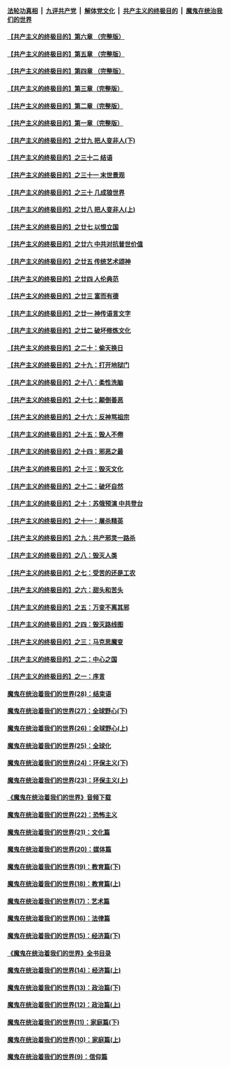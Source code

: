 ####  [法轮功真相](../../../../basic/blob/master/README.md?t=08272139) &nbsp;|&nbsp; [九评共产党](../../../../9ping.md/blob/master/README.md?t=08272139) &nbsp;|&nbsp; [解体党文化](../../../../jtdwh.md/blob/master/README.md?t=08272139)  &nbsp;|&nbsp; [共产主义的终极目的](../../../../gczydzjmd.md/blob/master/README.md?t=08272139) &nbsp;|&nbsp; [魔鬼在统治我们的世界](../../../../mgztzwmdsj.md/blob/master/README.md?t=08272139) 

#### [【共产主义的终极目的】第六章 （完整版）](../pages/nsc422/n11428913.md?t=08272139) 

#### [【共产主义的终极目的】第五章 （完整版）](../pages/nsc422/n11428912.md?t=08272139) 

#### [【共产主义的终极目的】第四章 （完整版）](../pages/nsc422/n11428907.md?t=08272139) 

#### [【共产主义的终极目的】第三章（完整版）](../pages/nsc422/n11428848.md?t=08272139) 

#### [【共产主义的终极目的】第二章（完整版）](../pages/nsc422/n11428831.md?t=08272139) 

#### [【共产主义的终极目的】第一章（完整版）](../pages/nsc422/n11417651.md?t=08272139) 

#### [【共产主义的终极目的】之廿九 把人变非人(下)](../pages/nsc422/n11344140.md?t=08272139) 

#### [【共产主义的终极目的】之三十二 结语](../pages/nsc422/n11360535.md?t=08272139) 

#### [【共产主义的终极目的】之三十一 末世景观](../pages/nsc422/n11351129.md?t=08272139) 

#### [【共产主义的终极目的】之三十 几成狼世界](../pages/nsc422/n11348280.md?t=08272139) 

#### [【共产主义的终极目的】之廿八 把人变非人(上)](../pages/nsc422/n11340492.md?t=08272139) 

#### [【共产主义的终极目的】之廿七 以恨立国](../pages/nsc422/n11336944.md?t=08272139) 

#### [【共产主义的终极目的】之廿六 中共对抗普世价值](../pages/nsc422/n11324785.md?t=08272139) 

#### [【共产主义的终极目的】之廿五 传统艺术颂神](../pages/nsc422/n11296396.md?t=08272139) 

#### [【共产主义的终极目的】之廿四 人伦典范](../pages/nsc422/n11296397.md?t=08272139) 

#### [【共产主义的终极目的】之廿三 富而有德](../pages/nsc422/n11283598.md?t=08272139) 

#### [【共产主义的终极目的】之廿一 神传语言文字](../pages/nsc422/n11263265.md?t=08272139) 

#### [【共产主义的终极目的】之廿二 破坏修炼文化](../pages/nsc422/n11245728.md?t=08272139) 

#### [【共产主义的终极目的】之二十：偷天换日](../pages/nsc422/n11238846.md?t=08272139) 

#### [【共产主义的终极目的】之十九：打开地狱门](../pages/nsc422/n11206376.md?t=08272139) 

#### [【共产主义的终极目的】之十八：柔性洗脑](../pages/nsc422/n11199994.md?t=08272139) 

#### [【共产主义的终极目的】之十七：颠倒善恶](../pages/nsc422/n11179782.md?t=08272139) 

#### [【共产主义的终极目的】之十六：反神骂祖宗](../pages/nsc422/n11166798.md?t=08272139) 

#### [【共产主义的终极目的】之十五：毁人不倦](../pages/nsc422/n11166792.md?t=08272139) 

#### [【共产主义的终极目的】之十四：邪恶之最](../pages/nsc422/n11150249.md?t=08272139) 

#### [【共产主义的终极目的】之十三：毁灭文化](../pages/nsc422/n11135227.md?t=08272139) 

#### [【共产主义的终极目的】之十二：破坏自然](../pages/nsc422/n11135214.md?t=08272139) 

#### [【共产主义的终极目的】之十：苏俄预演 中共登台](../pages/nsc422/n11118424.md?t=08272139) 

#### [【共产主义的终极目的】之十一：屠杀精英](../pages/nsc422/n11118442.md?t=08272139) 

#### [【共产主义的终极目的】之九：共产邪灵一路杀](../pages/nsc422/n11114139.md?t=08272139) 

#### [【共产主义的终极目的】之八：毁灭人类](../pages/nsc422/n11108503.md?t=08272139) 

#### [【共产主义的终极目的】之七：受苦的还是工农](../pages/nsc422/n11101809.md?t=08272139) 

#### [【共产主义的终极目的】之六：甜头和苦头](../pages/nsc422/n11096971.md?t=08272139) 

#### [【共产主义的终极目的】之五：万变不离其邪](../pages/nsc422/n11091285.md?t=08272139) 

#### [【共产主义的终极目的】之四：毁灭路线图](../pages/nsc422/n11086284.md?t=08272139) 

#### [【共产主义的终极目的】之三：马克思魔变](../pages/nsc422/n11061941.md?t=08272139) 

#### [【共产主义的终极目的】之二：中心之国](../pages/nsc422/n11047728.md?t=08272139) 

#### [【共产主义的终极目的】之一：序言](../pages/nsc422/n11086077.md?t=08272139) 

#### [魔鬼在统治着我们的世界(28)：结束语](../pages/nsc422/n10936246.md?t=08272139) 

#### [魔鬼在统治着我们的世界(27)：全球野心(下)](../pages/nsc422/n10928319.md?t=08272139) 

#### [魔鬼在统治着我们的世界(26)：全球野心(上)](../pages/nsc422/n10900318.md?t=08272139) 

#### [魔鬼在统治着我们的世界(25)：全球化](../pages/nsc422/n10788205.md?t=08272139) 

#### [魔鬼在统治着我们的世界(24)：环保主义(下)](../pages/nsc422/n10695307.md?t=08272139) 

#### [魔鬼在统治着我们的世界(23)：环保主义(上)](../pages/nsc422/n10688613.md?t=08272139) 

#### [《魔鬼在统治着我们的世界》音频下载](../pages/nsc422/n10635553.md?t=08272139) 

#### [魔鬼在统治着我们的世界(22)：恐怖主义](../pages/nsc422/n10614727.md?t=08272139) 

#### [魔鬼在统治着我们的世界(21)：文化篇](../pages/nsc422/n10597706.md?t=08272139) 

#### [魔鬼在统治着我们的世界(20)：媒体篇](../pages/nsc422/n10586579.md?t=08272139) 

#### [魔鬼在统治着我们的世界(19)：教育篇(下)](../pages/nsc422/n10564808.md?t=08272139) 

#### [魔鬼在统治着我们的世界(18)：教育篇(上)](../pages/nsc422/n10526970.md?t=08272139) 

#### [魔鬼在统治着我们的世界(17)：艺术篇](../pages/nsc422/n10499093.md?t=08272139) 

#### [魔鬼在统治着我们的世界(16)：法律篇](../pages/nsc422/n10485969.md?t=08272139) 

#### [魔鬼在统治着我们的世界(15)：经济篇(下)](../pages/nsc422/n10469975.md?t=08272139) 

#### [《魔鬼在统治着我们的世界》全书目录](../pages/nsc422/n10464261.md?t=08272139) 

#### [魔鬼在统治着我们的世界(14)：经济篇(上)](../pages/nsc422/n10457370.md?t=08272139) 

#### [魔鬼在统治着我们的世界(13)：政治篇(下)](../pages/nsc422/n10448270.md?t=08272139) 

#### [魔鬼在统治着我们的世界(12)：政治篇(上)](../pages/nsc422/n10444576.md?t=08272139) 

#### [魔鬼在统治着我们的世界(11)：家庭篇(下)](../pages/nsc422/n10440961.md?t=08272139) 

#### [魔鬼在统治着我们的世界(10)：家庭篇(上)](../pages/nsc422/n10435448.md?t=08272139) 

#### [魔鬼在统治着我们的世界(9)：信仰篇](../pages/nsc422/n10432159.md?t=08272139) 

